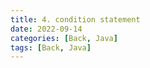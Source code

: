 ```yaml
---
title: 4. condition statement
date: 2022-09-14
categories: [Back, Java]
tags: [Back, Java]
---
```


